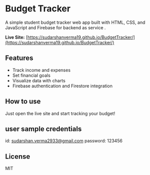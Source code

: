 # Budget Tracker

A simple student budget tracker web app built with HTML, CSS, and JavaScript and Firebase for backend as service .

**Live Site:** [https://sudarshanverma19.github.io/BudgetTracker/](https://sudarshanverma19.github.io/BudgetTracker/)

## Features
- Track income and expenses
- Set financial goals
- Visualize data with charts
- Firebase authentication and Firestore integration

## How to use
Just open the live site and start tracking your budget!

## user sample credentials
id: sudarshan.verma2933@gmail.com
password: 123456

## License
MIT